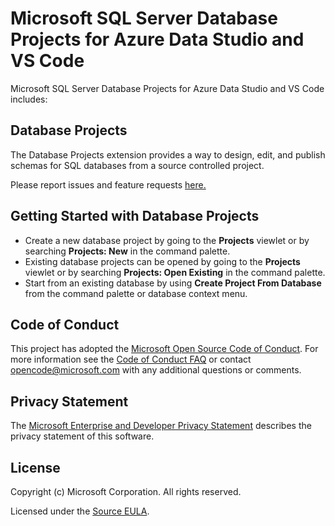 # Microsoft SQL Server Database Projects for Azure Data Studio and VS Code

Microsoft SQL Server Database Projects for Azure Data Studio and VS Code includes:

## Database Projects
The Database Projects extension provides a way to design, edit, and publish schemas for SQL databases from a source controlled project.

Please report issues and feature requests [here.](https://github.com/microsoft/azuredatastudio/issues)

## Getting Started with Database Projects

* Create a new database project by going to the **Projects** viewlet or by searching **Projects: New** in the command palette.
* Existing database projects can be opened by going to the **Projects** viewlet or by searching **Projects: Open Existing** in the command palette.
* Start from an existing database by using **Create Project From Database** from the command palette or database context menu.

## Code of Conduct

This project has adopted the [Microsoft Open Source Code of Conduct](https://opensource.microsoft.com/codeofconduct/). For more information see the [Code of Conduct FAQ](https://opensource.microsoft.com/codeofconduct/faq/) or contact [opencode@microsoft.com](mailto:opencode@microsoft.com) with any additional questions or comments.

## Privacy Statement

The [Microsoft Enterprise and Developer Privacy Statement](https://privacy.microsoft.com/privacystatement) describes the privacy statement of this software.

## License

Copyright (c) Microsoft Corporation. All rights reserved.

Licensed under the [Source EULA](https://raw.githubusercontent.com/Microsoft/azuredatastudio/main/LICENSE.txt).

